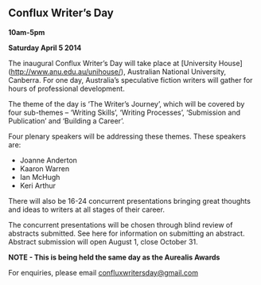 ## Conflux Writer’s Day
**10am-5pm**

**Saturday April 5 2014**

The inaugural Conflux Writer’s Day will take place at [University House] (http://www.anu.edu.au/unihouse/), Australian National University, Canberra. For one day, Australia’s speculative fiction writers will gather for hours of professional development.

The theme of the day is ‘The Writer’s Journey’, which will be covered by four sub-themes – ‘Writing Skills’, ‘Writing Processes’, ‘Submission and Publication’ and ‘Building a Career’.

Four plenary speakers will be addressing these themes. These speakers are:

* Joanne Anderton
* Kaaron Warren
* Ian McHugh
* Keri Arthur

There will also be 16-24 concurrent presentations bringing great thoughts and ideas to writers at all stages of their career.

The concurrent presentations will be chosen through blind review of abstracts submitted. See here for information on submitting an abstract. Abstract submission will open August 1, close October 31.

**NOTE - This is being held the same day as the Aurealis Awards**

For enquiries, please email confluxwritersday@gmail.com
